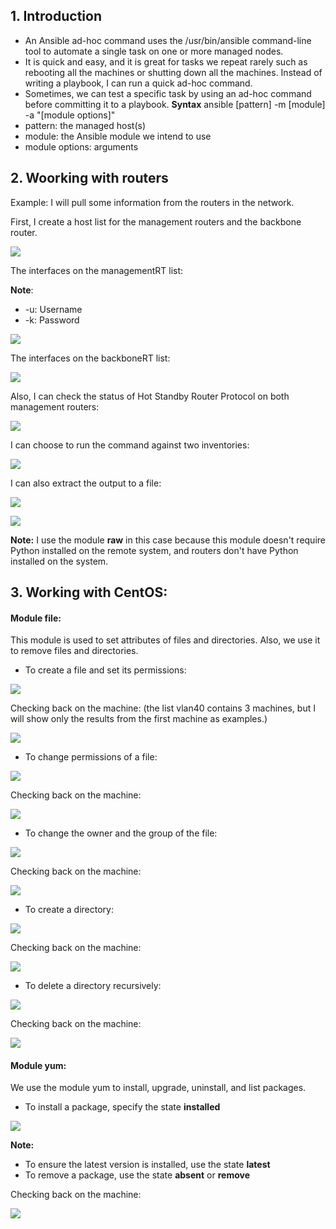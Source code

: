 
## 1. Introduction
* An Ansible ad-hoc command uses the /usr/bin/ansible command-line tool to automate a single task on one or more managed nodes. 
* It is quick and easy, and it is great for tasks we repeat rarely such as rebooting all the machines or shutting down all the machines. Instead of writing a playbook, I can run a quick ad-hoc command. 
* Sometimes, we can test a specific task by using an ad-hoc command before committing it to a playbook. 
**Syntax**
ansible [pattern] -m [module] -a "[module options]"
* pattern: the managed host(s)
* module: the Ansible module we intend to use
* module options: arguments

## 2. Woorking with routers

Example:
I will pull some information from the routers in the network.

First, I create a host list for the management routers and the backbone router.

![](https://github.com/greenarrow2019/Ansible-Network-Automation/blob/master/Ansible/images/12.png)

The interfaces on the managementRT list:

**Note**:
* -u: Username
* -k: Password

![](https://github.com/greenarrow2019/Ansible-Network-Automation/blob/master/Ansible/images/13.png)

The interfaces on the backboneRT list:

![](https://github.com/greenarrow2019/Ansible-Network-Automation/blob/master/Ansible/images/14.png)

Also, I can check the status of Hot Standby Router Protocol on both management routers:

![](https://github.com/greenarrow2019/Ansible-Network-Automation/blob/master/Ansible/images/15.png)

I can choose to run the command against two inventories:

![](https://github.com/greenarrow2019/Ansible-Network-Automation/blob/master/Ansible/images/16.png)

I can also extract the output to a file:

![](https://github.com/greenarrow2019/Ansible-Network-Automation/blob/master/Ansible/images/17.png)

![](https://github.com/greenarrow2019/Ansible-Network-Automation/blob/master/Ansible/images/18.png)

**Note:**
I use the module **raw** in this case because this module doesn't require Python installed on the remote system, and routers don't have Python installed on the system.

## 3. Working with CentOS:

#### Module file:

This module is used to set attributes of files and directories. Also, we use it to remove files and directories.

* To create a file and set its permissions:

![](https://github.com/greenarrow2019/Ansible-Network-Automation/blob/master/Ansible/images/19.png)

Checking back on the machine: (the list vlan40 contains 3 machines, but I will show only the results from the first machine as examples.)

![](https://github.com/greenarrow2019/Ansible-Network-Automation/blob/master/Ansible/images/20.png)

* To change permissions of a file:

![](https://github.com/greenarrow2019/Ansible-Network-Automation/blob/master/Ansible/images/21.png)

Checking back on the machine:

![](https://github.com/greenarrow2019/Ansible-Network-Automation/blob/master/Ansible/images/22.png)

* To change the owner and the group of the file:

![](https://github.com/greenarrow2019/Ansible-Network-Automation/blob/master/Ansible/images/23.png)

Checking back on the machine:

![](https://github.com/greenarrow2019/Ansible-Network-Automation/blob/master/Ansible/images/24.png)

* To create a directory:

![](https://github.com/greenarrow2019/Ansible-Network-Automation/blob/master/Ansible/images/25.png)

Checking back on the machine:

![](https://github.com/greenarrow2019/Ansible-Network-Automation/blob/master/Ansible/images/26.png)

* To delete a directory recursively:

![](https://github.com/greenarrow2019/Ansible-Network-Automation/blob/master/Ansible/images/27.png)

Checking back on the machine:

![](https://github.com/greenarrow2019/Ansible-Network-Automation/blob/master/Ansible/images/28.png)

#### Module yum:

We use the module yum to install, upgrade, uninstall, and list packages.

* To install a package, specify the state **installed**

![](https://github.com/greenarrow2019/Ansible-Network-Automation/blob/master/Ansible/images/29.png)

**Note:** 
* To ensure the latest version is installed, use the state **latest**
* To remove a package, use the state **absent** or **remove**

Checking back on the machine:

![](https://github.com/greenarrow2019/Ansible-Network-Automation/blob/master/Ansible/images/30.png)
